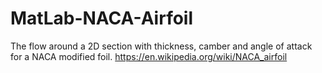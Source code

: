 # MatLab-NACA-Airfoil
The flow around a 2D section with thickness, camber and angle of attack for a NACA modified foil.
https://en.wikipedia.org/wiki/NACA_airfoil
